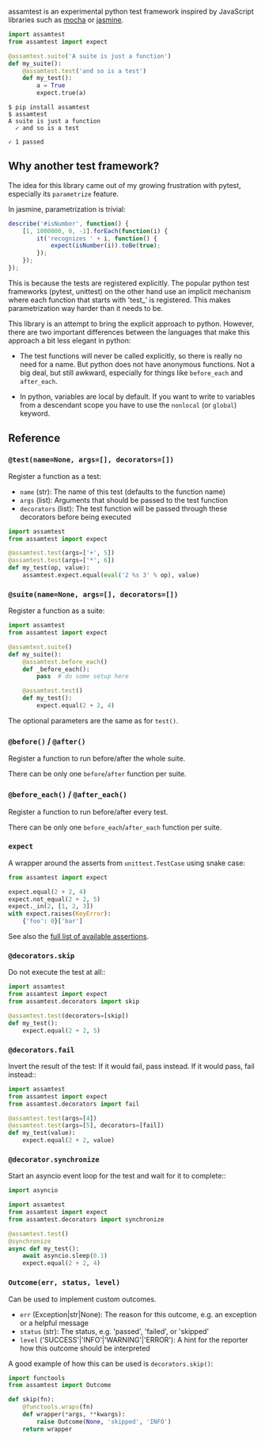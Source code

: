 assamtest is an experimental python test framework inspired by JavaScript
libraries such as [mocha](https://mochajs.org/) or
[jasmine](https://jasmine.github.io/).

```python
import assamtest
from assamtest import expect

@assamtest.suite('A suite is just a function')
def my_suite():
	@assamtest.test('and so is a test')
	def my_test():
		a = True
		expect.true(a)
```

```
$ pip install assamtest
$ assamtest
A suite is just a function
  ✓ and so is a test

✓ 1 passed
```

## Why another test framework?

The idea for this library came out of my growing frustration with pytest,
especially its `parametrize` feature.

In jasmine, parametrization is trivial:

```js
describe('#isNumber', function() {
	[1, 1000000, 0, -1].forEach(function(i) {
		it('recognizes ' + i, function() {
			expect(isNumber(i)).toBe(true);
		});
	});
});
```

This is because the tests are registered explicitly. The popular python test
frameworks (pytest, unittest) on the other hand use an implicit mechanism where
each function that starts with 'test\_' is registered. This makes
parametrization way harder than it needs to be.

This library is an attempt to bring the explicit approach to python. However,
there are two important differences between the languages that make this
approach a bit less elegant in python:

-	The test functions will never be called explicitly, so there is really no
	need for a name. But python does not have anonymous functions. Not a big
	deal, but still awkward, especially for things like `before_each` and
	`after_each`.

-	In python, variables are local by default. If you want to write to variables
	from a descendant scope you have to use the `nonlocal` (or `global`) keyword.

## Reference

### `@test(name=None, args=[], decorators=[])`

Register a function as a test:

*	`name` (str): The name of this test (defaults to the function name)
*	`args` (list): Arguments that should be passed to the test function
*	`decorators` (list): The test function will be passed through these decorators before being executed

```python
import assamtest
from assamtest import expect

@assamtest.test(args=['+', 5])
@assamtest.test(args=['*', 6])
def my_test(op, value):
	assamtest.expect.equal(eval('2 %s 3' % op), value)
```

### `@suite(name=None, args=[], decorators=[])`

Register a function as a suite:

```python
import assamtest
from assamtest import expect

@assamtest.suite()
def my_suite():
	@assamtest.before_each()
	def _before_each():
		pass  # do some setup here

	@assamtest.test()
	def my_test():
		expect.equal(2 + 2, 4)
```

The optional parameters are the same as for `test()`.

### `@before()` / `@after()`

Register a function to run before/after the whole suite.

There can be only one `before`/`after` function per suite.

### `@before_each()` / `@after_each()`

Register a function to run before/after every test.

There can be only one `before_each`/`after_each` function per suite.

### `expect`

A wrapper around the asserts from `unittest.TestCase` using snake case:

```python
from assamtest import expect

expect.equal(2 + 2, 4)
expect.not_equal(2 + 2, 5)
expect._in(2, [1, 2, 3])
with expect.raises(KeyError):
	{'foo': 0}['bar']
```

See also the [full list of available assertions](https://docs.python.org/3/library/unittest.html?highlight=unittest%20testcase#assert-methods>).

### `@decorators.skip`

Do not execute the test at all::

```python
import assamtest
from assamtest import expect
from assamtest.decorators import skip

@assamtest.test(decorators=[skip])
def my_test():
	expect.equal(2 + 2, 5)
```

### `@decorators.fail`

Invert the result of the test: If it would fail, pass instead. If it would
pass, fail instead::

```python
import assamtest
from assamtest import expect
from assamtest.decorators import fail

@assamtest.test(args=[4])
@assamtest.test(args=[5], decorators=[fail])
def my_test(value):
	expect.equal(2 + 2, value)
```

### `@decorator.synchronize`

Start an asyncio event loop for the test and wait for it to complete::

```python
import asyncio

import assamtest
from assamtest import expect
from assamtest.decorators import synchronize

@assamtest.test()
@synchronize
async def my_test():
	await asyncio.sleep(0.1)
	expect.equal(2 + 2, 4)
```

### `Outcome(err, status, level)`

Can be used to implement custom outcomes.

*	`err` (Exception|str|None): The reason for this outcome, e.g. an exception or a helpful message
*	`status` (str): The status, e.g. 'passed', 'failed', or 'skipped'
*	`level` ('SUCCESS'|'INFO'|'WARNING'|'ERROR'): A hint for the reporter how this outcome should be interpreted

A good example of how this can be used is `decorators.skip()`:

```python
import functools
from assamtest import Outcome

def skip(fn):
	@functools.wraps(fn)
	def wrapper(*args, **kwargs):
		raise Outcome(None, 'skipped', 'INFO')
	return wrapper
```

